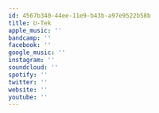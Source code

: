 ```yaml
---
id: 4567b340-44ee-11e9-b43b-a97e9522b58b
title: U-Tek
apple_music: ''
bandcamp: ''
facebook: ''
google_music: ''
instagram: ''
soundcloud: ''
spotify: ''
twitter: ''
website: ''
youtube: ''
---
```

